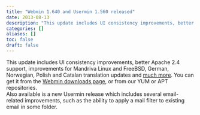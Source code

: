 ```yaml
---
title: "Webmin 1.640 and Usermin 1.560 released"
date: 2013-08-13
description: "This update includes UI consistency improvements, better Apache 2.4 support, improvements for..."
categories: []
aliases: []
toc: false
draft: false
---
```

This update includes UI consistency improvements, better Apache 2.4 support, improvements for Mandriva Linux and FreeBSD, German, Norwegian, Polish and Catalan translation updates and [much more][1]. You can get it from the [Webmin downloads page][2], or from our YUM or APT repositories.<br />
 Also available is a new Usermin release which includes several email-related improvements, such as the ability to apply a mail filter to existing email in some folder.

  [1]: changes.html
  [2]: download.html
